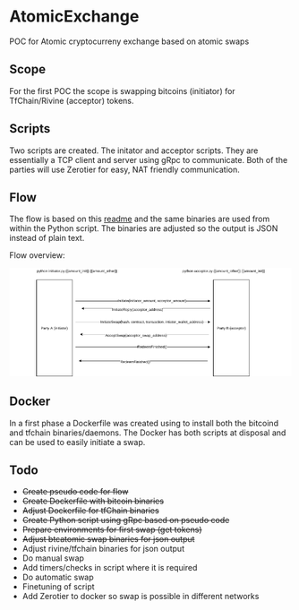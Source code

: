 # AtomicExchange
POC for Atomic cryptocurreny exchange based on atomic swaps

## Scope
For the first POC the scope is swapping bitcoins (initiator) for TfChain/Rivine (acceptor) tokens.
## Scripts
Two scripts are created. The initator and acceptor scripts. They are essentially a TCP client and server using gRpc to communicate. Both of the parties will use Zerotier for easy, NAT friendly communication.

## Flow
The flow is based on this [readme](https://github.com/rivine/rivine/blob/master/doc/atomicswap/atomicswap.md) and the same binaries are used from within the Python script. The binaries are adjusted so the output is JSON instead of plain text.

Flow overview:

![exchangeflow](exchangeflow.png)

## Docker
In a first phase a Dockerfile was created using to install both the bitcoind and tfchain binaries/daemons. The Docker has both scripts at disposal and can be used to easily initiate a swap.

## Todo
* ~~Create pseudo code for flow~~
* ~~Create Dockerfile with bitcoin binaries~~
* ~~Adjust Dockerfile for tfChain binaries~~
* ~~Create Python script using gRpc based on pseudo code~~
* ~~Prepare environments for first swap (get tokens)~~
* ~~Adjust btcatomic swap binaries for json output~~
* Adjust rivine/tfchain binaries for json output
* Do manual swap
* Add timers/checks in script where it is required
* Do automatic swap
* Finetuning of script
* Add Zerotier to docker so swap is possible in different networks
